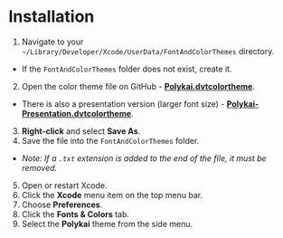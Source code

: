 # Installation

1. Navigate to your `~/Library/Developer/Xcode/UserData/FontAndColorThemes` directory.
 - If the `FontAndColorThemes` folder does not exist, create it.
2. Open the color theme file on GitHub - **[Polykai.dvtcolortheme](https://raw.githubusercontent.com/adamgraham/polykai/master/Xcode/Polykai.dvtcolortheme)**.
 - There is also a presentation version (larger font size) - **[Polykai-Presentation.dvtcolortheme](https://raw.githubusercontent.com/adamgraham/polykai/master/Xcode/Polykai-Presentation.dvtcolortheme)**.
3. **Right-click** and select **Save As**.
4. Save the file into the `FontAndColorThemes` folder.
 - *Note: If a `.txt` extension is added to the end of the file, it must be removed.*
5. Open or restart Xcode.
6. Click the **Xcode** menu item on the top menu bar.
7. Choose **Preferences**.
8. Click the **Fonts & Colors** tab.
9. Select the **Polykai** theme from the side menu.
